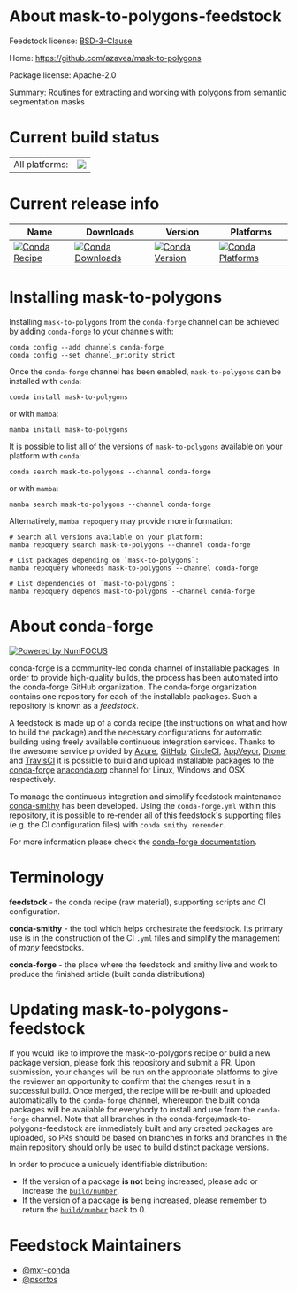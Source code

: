 About mask-to-polygons-feedstock
================================

Feedstock license: [BSD-3-Clause](https://github.com/conda-forge/mask-to-polygons-feedstock/blob/main/LICENSE.txt)

Home: https://github.com/azavea/mask-to-polygons

Package license: Apache-2.0

Summary: Routines for extracting and working with polygons from semantic segmentation masks

Current build status
====================


<table><tr><td>All platforms:</td>
    <td>
      <a href="https://dev.azure.com/conda-forge/feedstock-builds/_build/latest?definitionId=13343&branchName=main">
        <img src="https://dev.azure.com/conda-forge/feedstock-builds/_apis/build/status/mask-to-polygons-feedstock?branchName=main">
      </a>
    </td>
  </tr>
</table>

Current release info
====================

| Name | Downloads | Version | Platforms |
| --- | --- | --- | --- |
| [![Conda Recipe](https://img.shields.io/badge/recipe-mask--to--polygons-green.svg)](https://anaconda.org/conda-forge/mask-to-polygons) | [![Conda Downloads](https://img.shields.io/conda/dn/conda-forge/mask-to-polygons.svg)](https://anaconda.org/conda-forge/mask-to-polygons) | [![Conda Version](https://img.shields.io/conda/vn/conda-forge/mask-to-polygons.svg)](https://anaconda.org/conda-forge/mask-to-polygons) | [![Conda Platforms](https://img.shields.io/conda/pn/conda-forge/mask-to-polygons.svg)](https://anaconda.org/conda-forge/mask-to-polygons) |

Installing mask-to-polygons
===========================

Installing `mask-to-polygons` from the `conda-forge` channel can be achieved by adding `conda-forge` to your channels with:

```
conda config --add channels conda-forge
conda config --set channel_priority strict
```

Once the `conda-forge` channel has been enabled, `mask-to-polygons` can be installed with `conda`:

```
conda install mask-to-polygons
```

or with `mamba`:

```
mamba install mask-to-polygons
```

It is possible to list all of the versions of `mask-to-polygons` available on your platform with `conda`:

```
conda search mask-to-polygons --channel conda-forge
```

or with `mamba`:

```
mamba search mask-to-polygons --channel conda-forge
```

Alternatively, `mamba repoquery` may provide more information:

```
# Search all versions available on your platform:
mamba repoquery search mask-to-polygons --channel conda-forge

# List packages depending on `mask-to-polygons`:
mamba repoquery whoneeds mask-to-polygons --channel conda-forge

# List dependencies of `mask-to-polygons`:
mamba repoquery depends mask-to-polygons --channel conda-forge
```


About conda-forge
=================

[![Powered by
NumFOCUS](https://img.shields.io/badge/powered%20by-NumFOCUS-orange.svg?style=flat&colorA=E1523D&colorB=007D8A)](https://numfocus.org)

conda-forge is a community-led conda channel of installable packages.
In order to provide high-quality builds, the process has been automated into the
conda-forge GitHub organization. The conda-forge organization contains one repository
for each of the installable packages. Such a repository is known as a *feedstock*.

A feedstock is made up of a conda recipe (the instructions on what and how to build
the package) and the necessary configurations for automatic building using freely
available continuous integration services. Thanks to the awesome service provided by
[Azure](https://azure.microsoft.com/en-us/services/devops/), [GitHub](https://github.com/),
[CircleCI](https://circleci.com/), [AppVeyor](https://www.appveyor.com/),
[Drone](https://cloud.drone.io/welcome), and [TravisCI](https://travis-ci.com/)
it is possible to build and upload installable packages to the
[conda-forge](https://anaconda.org/conda-forge) [anaconda.org](https://anaconda.org/)
channel for Linux, Windows and OSX respectively.

To manage the continuous integration and simplify feedstock maintenance
[conda-smithy](https://github.com/conda-forge/conda-smithy) has been developed.
Using the ``conda-forge.yml`` within this repository, it is possible to re-render all of
this feedstock's supporting files (e.g. the CI configuration files) with ``conda smithy rerender``.

For more information please check the [conda-forge documentation](https://conda-forge.org/docs/).

Terminology
===========

**feedstock** - the conda recipe (raw material), supporting scripts and CI configuration.

**conda-smithy** - the tool which helps orchestrate the feedstock.
                   Its primary use is in the construction of the CI ``.yml`` files
                   and simplify the management of *many* feedstocks.

**conda-forge** - the place where the feedstock and smithy live and work to
                  produce the finished article (built conda distributions)


Updating mask-to-polygons-feedstock
===================================

If you would like to improve the mask-to-polygons recipe or build a new
package version, please fork this repository and submit a PR. Upon submission,
your changes will be run on the appropriate platforms to give the reviewer an
opportunity to confirm that the changes result in a successful build. Once
merged, the recipe will be re-built and uploaded automatically to the
`conda-forge` channel, whereupon the built conda packages will be available for
everybody to install and use from the `conda-forge` channel.
Note that all branches in the conda-forge/mask-to-polygons-feedstock are
immediately built and any created packages are uploaded, so PRs should be based
on branches in forks and branches in the main repository should only be used to
build distinct package versions.

In order to produce a uniquely identifiable distribution:
 * If the version of a package **is not** being increased, please add or increase
   the [``build/number``](https://docs.conda.io/projects/conda-build/en/latest/resources/define-metadata.html#build-number-and-string).
 * If the version of a package **is** being increased, please remember to return
   the [``build/number``](https://docs.conda.io/projects/conda-build/en/latest/resources/define-metadata.html#build-number-and-string)
   back to 0.

Feedstock Maintainers
=====================

* [@mxr-conda](https://github.com/mxr-conda/)
* [@psortos](https://github.com/psortos/)

